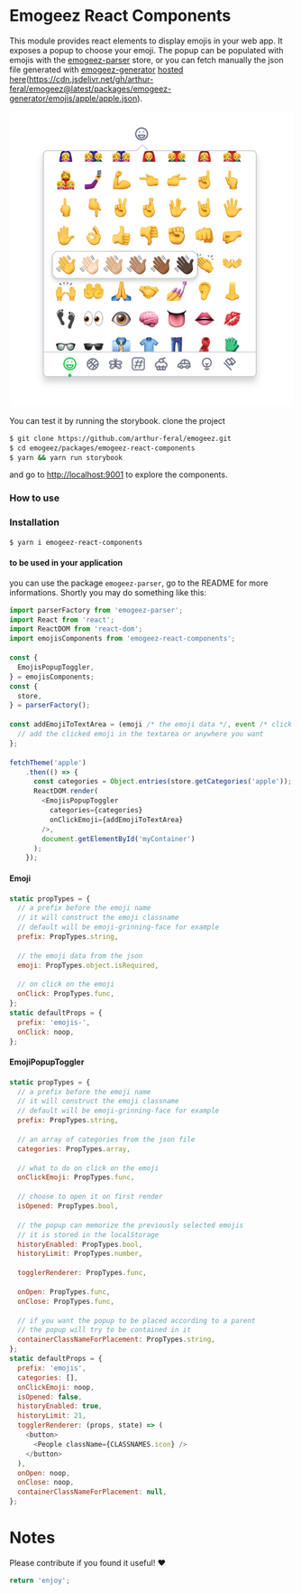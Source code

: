 # Emogeez React Components

This module provides react elements to display emojis in your web app. It exposes a popup to choose your emoji.
The popup can be populated with emojis with the [emogeez-parser](https://github.com/arthur-feral/emogeez/blob/master/packages/emogeez-parser/README.md) store, 
or you can fetch manually the json file generated with [emogeez-generator](https://github.com/arthur-feral/emogeez/blob/master/packages/emogeez-generator/README.md)
[hosted here](https://cdn.jsdelivr.net/gh/arthur-feral/emogeez@latest/packages/emogeez-generator/emojis/apple/apple.json)(https://cdn.jsdelivr.net/gh/arthur-feral/emogeez@latest/packages/emogeez-generator/emojis/apple/apple.json).

<p align="center">
  <img src="https://raw.githubusercontent.com/arthur-feral/emogeez/master/packages/emogeez-react-components/popup_emojis.png">
</p>

You can test it by running the storybook.
clone the project
```bash
$ git clone https://github.com/arthur-feral/emogeez.git
$ cd emogeez/packages/emogeez-react-components
$ yarn && yarn run storybook
```
and go to [http://localhost:9001](http://localhost:9001) to explore the components.

### How to use

### Installation 
```bash
$ yarn i emogeez-react-components
```

#### to be used in your application
you can use the package `emogeez-parser`, go to the README for more informations. Shortly you may do something like this:

```javascript
import parserFactory from 'emogeez-parser';
import React from 'react';
import ReactDOM from 'react-dom';
import emojisComponents from 'emogeez-react-components';

const {
  EmojisPopupToggler,
} = emojisComponents;
const {
  store,
} = parserFactory();

const addEmojiToTextArea = (emoji /* the emoji data */, event /* click event */) => {
  // add the clicked emoji in the textarea or anywhere you want
};

fetchTheme('apple')
    .then(() => {
      const categories = Object.entries(store.getCategories('apple'));
      ReactDOM.render(
        <EmojisPopupToggler
          categories={categories}
          onClickEmoji={addEmojiToTextArea}
        />,
        document.getElementById('myContainer')
      );
    });
```

#### Emoji
```javascript
static propTypes = {
  // a prefix before the emoji name
  // it will construct the emoji classname
  // default will be emoji-grinning-face for example
  prefix: PropTypes.string,
  
  // the emoji data from the json
  emoji: PropTypes.object.isRequired,
  
  // on click on the emoji
  onClick: PropTypes.func,
};
static defaultProps = {
  prefix: 'emojis-',
  onClick: noop,
};
```
#### EmojiPopupToggler
```javascript
static propTypes = {
  // a prefix before the emoji name
  // it will construct the emoji classname
  // default will be emoji-grinning-face for example
  prefix: PropTypes.string,
    
  // an array of categories from the json file
  categories: PropTypes.array,

  // what to do on click on the emoji
  onClickEmoji: PropTypes.func,
  
  // choose to open it on first render
  isOpened: PropTypes.bool,
  
  // the popup can memorize the previously selected emojis
  // it is stored in the localStorage
  historyEnabled: PropTypes.bool,
  historyLimit: PropTypes.number,
  
  togglerRenderer: PropTypes.func,
  
  onOpen: PropTypes.func,
  onClose: PropTypes.func,
  
  // if you want the popup to be placed according to a parent
  // the popup will try to be contained in it
  containerClassNameForPlacement: PropTypes.string,
};
static defaultProps = {
  prefix: 'emojis',
  categories: [],
  onClickEmoji: noop,
  isOpened: false,
  historyEnabled: true,
  historyLimit: 21,
  togglerRenderer: (props, state) => (
    <button>
      <People className={CLASSNAMES.icon} />
    </button>
  ),
  onOpen: noop,
  onClose: noop,
  containerClassNameForPlacement: null,
};
```

# Notes

Please contribute if you found it useful! ❤️

```javascript
return 'enjoy';
```
